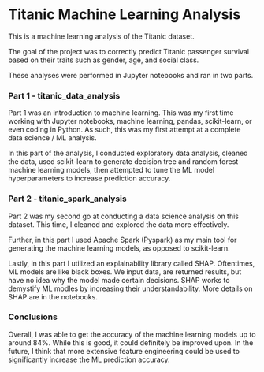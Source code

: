 # Titanic Machine Learning Analysis
This is a machine learning analysis of the Titanic dataset.

The goal of the project was to correctly predict Titanic passenger survival based on their traits such as gender, age, and social class.

These analyses were performed in Jupyter notebooks and ran in two parts.

### Part 1 - titanic_data_analysis
Part 1 was an introduction to machine learning. This was my first time working with Jupyter notebooks, machine learning, pandas, scikit-learn, or even coding in Python.
As such, this was my first attempt at a complete data science / ML analysis.

In this part of the analysis, I conducted exploratory data analysis, cleaned the data, used scikit-learn to generate decision tree and random forest machine learning models, then attempted to tune the ML model hyperparameters to increase prediction accuracy.

### Part 2 - titanic_spark_analysis
Part 2 was my second go at conducting a data science analysis on this dataset. This time, I cleaned and explored the data more effectively.

Further, in this part I used Apache Spark (Pyspark) as my main tool for generating the machine learning models, as opposed to scikit-learn.

Lastly, in this part I utilized an explainability library called SHAP. Oftentimes, ML models are like black boxes. We input data, are returned results, but have no idea why the model made certain decisions. SHAP works to demystify ML modles by increasing their understandability. More details on SHAP are in the notebooks.

### Conclusions
Overall, I was able to get the accuracy of the machine learning models up to around 84%. While this is good, it could definitely be improved upon. In the future, I think that more extensive feature engineering could be used to significantly increase the ML prediction accuracy.

